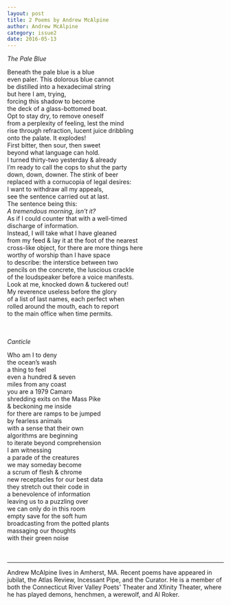 ```yaml
---
layout: post
title: 2 Poems by Andrew McAlpine
author: Andrew McAlpine
category: issue2
date: 2016-05-13
---
```

*The Pale Blue*

Beneath the pale blue is a blue<br>
even paler. This dolorous blue cannot<br>
be distilled into a hexadecimal string<br>
but here I am, trying,<br>
forcing this shadow to become<br>
the deck of a glass-bottomed boat.<br>
Opt to stay dry, to remove oneself<br>
from a perplexity of feeling, lest the mind<br>
rise through refraction, lucent juice dribbling<br>
onto the palate. It explodes!<br>
First bitter, then sour, then sweet<br>
beyond what language can hold.<br>
I turned thirty-two yesterday & already<br>
I’m ready to call the cops to shut the party<br>
down, down, downer. The stink of beer<br>
replaced with a cornucopia of legal desires:<br>
I want to withdraw all my appeals,<br>
see the sentence carried out at last.<br>
The sentence being this:<br>
*A tremendous morning, isn’t it?*<br>
As if I could counter that with a well-timed<br>
discharge of information.<br>
Instead, I will take what I have gleaned<br>
from my feed & lay it at the foot of the nearest<br>
cross-like object, for there are more things here<br>
worthy of worship than I have space<br>
to describe: the interstice between two<br>
pencils on the concrete, the luscious crackle<br>
of the loudspeaker before a voice manifests.<br>
Look at me, knocked down & tuckered out!<br>
My reverence useless before the glory<br>
of a list of last names, each perfect when<br>
rolled around the mouth, each to report<br>
to the main office when time permits.<br><br><br>

*Canticle*

Who am I to deny<br>
the ocean’s wash<br>
a thing to feel<br>
even a hundred & seven<br>
miles from any coast<br>
you are a 1979 Camaro<br>
shredding exits on the Mass Pike<br>
& beckoning me inside<br>
for there are ramps to be jumped<br>
by fearless animals<br>
with a sense that their own<br>
algorithms are beginning<br>
to iterate beyond comprehension<br>
I am witnessing<br>
a parade of the creatures<br>
we may someday become<br>
a scrum of flesh & chrome<br>
new receptacles for our best data<br>
they stretch out their code in<br>
a benevolence of information<br>
leaving us to a puzzling over<br>
we can only do in this room<br>
empty save for the soft hum<br>
broadcasting from the potted plants<br>
massaging our thoughts<br>
with their green noise<br><br><br>

___

Andrew McAlpine lives in Amherst, MA. Recent poems have appeared in jubilat, the Atlas Review, Incessant Pipe, and the Curator. He is a member of both the Connecticut River Valley Poets' Theater and Xfinity Theater, where he has played demons, henchmen, a werewolf, and Al Roker.